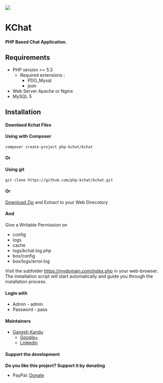 
![](https://github.com/php-kchat/kchat/blob/master/kchat/assets/images/logo.svg)

# KChat
#### PHP Based Chat Application.

## Requirements

* PHP version >= 5.3
    * Required extensions :
        * PDO_Mysql
        * json
* Web Server Apache or Nginx
* MySQL 5

## Installation

#### Downlaod Kchat Files

#### Using with Composer

```
composer create-project php-kchat/kchat
```

#### Or

#### Using git

```
git clone https://github.com/php-kchat/kchat.git
```

#### Or

[Download Zip](https://github.com/php-kchat/kchat/archive/master.zip)
and Extract to your Web Direcotory

#### And

Give a Writable Permission on
* config
* logs
* cache
* logs/kchat.log.php
* box/config
* box/logs/error.log


Visit the subfolder https://mydomain.com/index.php in your web-browser.
The installation script will start automatically and guide you through the installation process.

#### Login with
* Admin - admin
* Password - pass

#### Maintainers

- [Ganesh Kandu](https://github.com/GaneshKandu)
	- [Google+](https://plus.google.com/u/0/+ganeshkandu)
	- [Linkedin](https://www.linkedin.com/in/ganesh-kandu-42b14373/)

#### Support the development
**Do you like this project? Support it by donating**

- PayPal: [Donate](https://www.paypal.me/GaneshKandu)
